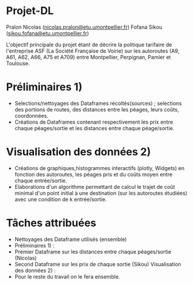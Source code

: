 # Projet-DL 
Pralon Nicolas (nicolas.pralon@etu.umontpellier.fr)
Fofana Sikou (sikou.fofana@etu.umontpellier.fr)

L'objectif principale du projet étant de décrire la politique tarifaire de l'entreprise ASF (La Société Française de Voirie) sur les autoroutes (A9, A61, A62, A66, A75 et A709)
entre Montpellier, Perpignan, Pamier et Toulouse. 
# Préliminaires 1)
- Selections/nettoyages des Dataframes récoltés(sources) ; selections des portions de routes, des distances entre les péages, leurs coûts, coordonnées.
- Créations de Dataframes contenant respectivement les prix entre chaque péages/sortie et les distances entre chaque péage/sortie.
# Visualisation des données 2)
- Créations de graphiques,histogrammes interactifs (plotly, Widgets) en fonction des autoroutes, les péages pris et du coûts moyen entre chaque entrée/sortie.
- Elaborations d'un algorithme permettant de calcul le trajet de coût minimal d'un point initial à une destination (sur les autoroutes étudiées) avec une condition de k entrée/sortie.
# Tâches attribuées 
- Nettoyages des Dataframe utilisés (ensemble)
- Préliminaires 1) :
- Premier Dataframe sur les distances entre chaque péages/sortie (Nicolas)
- Second Dataframe sur les prix de chaque sortie (Sikou)
Visualisation des données 2) :
- Pour le reste du travail on le fera ensemble.
